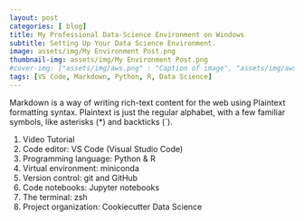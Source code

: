 ```yaml
---
layout: post
categories: [ blog]
title: My Professional Data-Science Environment on Windows
subtitle: Setting Up Your Data Science Environment.
image: assets/img/My Environment Post.png
thumbnail-img: assets/img/My Environment Post.png
#cover-img: ["assets/img/aws.png" : "Caption of image", "assets/img/aws.png" : "Caption of image"]
tags: [VS Code, Markdown, Python, R, Data Science]
---
```

<style>
r { color: Red }
o { color: Orange }
g { color: Green }
b { color: Blue }
</style>
<!--- -------Introduction-------- --->
Markdown is a way of writing rich-text content for the web using Plaintext formatting syntax. Plaintext is just the regular alphabet, with a few familiar symbols, like asterisks (*) and backticks (`).  

1. Video Tutorial
2. Code editor: VS Code (Visual Studio Code)
3. Programming language: Python & R
4. Virtual environment: miniconda
5. Version control: git and GitHub
6. Code notebooks: Jupyter notebooks
7. The terminal: zsh
8. Project organization: Cookiecutter Data Science 

